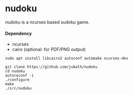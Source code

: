 # nudoku #

nudoku is a ncurses based sudoku game.

#### Dependency ####
- ncurses
- cairo (optional: for PDF/PNG output)

```
sudo apt install libcairo2 autoconf automake ncurses-dev
```


```
git clone https://github.com/jubalh/nudoku
cd nudoku
autoreconf -i
./configure
make
./src/nudoku
```
